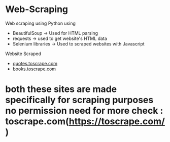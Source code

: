 # Web-Scraping

Web scraping using Python using 
- BeautifulSoup -> Used for HTML parsing
- requests -> used to get website's HTML data
- Selenium libraries -> Used to scraped websites with Javascript

Website Scraped
- [quotes.toscrape.com](http://quotes.toscrape.com/)
- [books.toscrape.com](http://books.toscrape.com/)
# both these sites are made specifically for scraping purposes no permission need for more check : toscrape.com(https://toscrape.com/)

